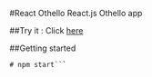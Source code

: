 #React Othello
React.js Othello app

##Try it :
Click [here](https://tsauvajon.github.io/othello)

##Getting started
```# npm install
# npm start```
